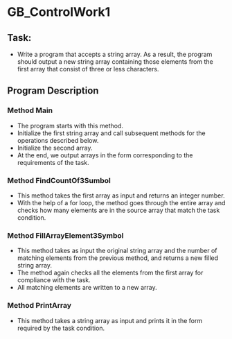 # GB_ControlWork1
## Task:
+ Write a program that accepts a string array. As a result, the program should output a new string array containing those elements from the first array that consist of three or less characters.
## Program Description
### Method Main
+ The program starts with this method.
+ Initialize the first string array and call subsequent methods for the operations described below. 
+ Initialize the second array. 
+ At the end, we output arrays in the form corresponding to the requirements of the task.
### Method FindCountOf3Sumbol
+ This method takes the first array as input and returns an integer number. 
+ With the help of a for loop, the method goes through the entire array and checks how many elements are in the source array that match the task condition.
### Method FillArrayElement3Symbol
+ This method takes as input the original string array and the number of matching elements from the previous method, and returns a new filled string array. 
+ The method again checks all the elements from the first array for compliance with the task. 
+ All matching elements are written to a new array.
### Method PrintArray
+ This method takes a string array as input and prints it in the form required by the task condition.